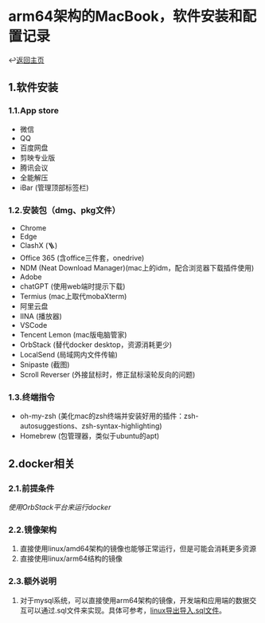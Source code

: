 # arm64架构的MacBook，软件安装和配置记录

↩️[返回主页]

## 1.软件安装

### 1.1.App store

* 微信
* QQ
* 百度网盘
* 剪映专业版
* 腾讯会议
* 全能解压
* iBar (管理顶部标签栏)

### 1.2.安装包（dmg、pkg文件）

* Chrome
* Edge
* ClashX (🪜)
* Office 365 (含office三件套，onedrive)
* NDM (Neat Download Manager)(mac上的idm，配合浏览器下载插件使用)
* Adobe
* chatGPT (使用web端时提示下载)
* Termius (mac上取代mobaXterm)
* 阿里云盘
* IINA (播放器)
* VSCode
* Tencent Lemon (mac版电脑管家)
* OrbStack (替代docker desktop，资源消耗更少)
* LocalSend (局域网内文件传输)
* Snipaste (截图)
* Scroll Reverser (外接鼠标时，修正鼠标滚轮反向的问题)

### 1.3.终端指令

* oh-my-zsh (美化mac的zsh终端并安装好用的插件：zsh-autosuggestions、zsh-syntax-highlighting)
* Homebrew (包管理器，类似于ubuntu的apt)

## 2.docker相关

### 2.1.前提条件

*使用OrbStack平台来运行docker*

### 2.2.镜像架构

1. 直接使用linux/amd64架构的镜像也能够正常运行，但是可能会消耗更多资源
2. 直接使用linux/arm64结构的镜像

### 2.3.额外说明

1. 对于mysql系统，可以直接使用arm64架构的镜像，开发端和应用端的数据交互可以通过.sql文件来实现。具体可参考，[linux导出导入.sql文件]。

[返回主页]:../README.md
[linux导出导入.sql文件]:https://blog.csdn.net/guo_qiangqiang/article/details/85789735